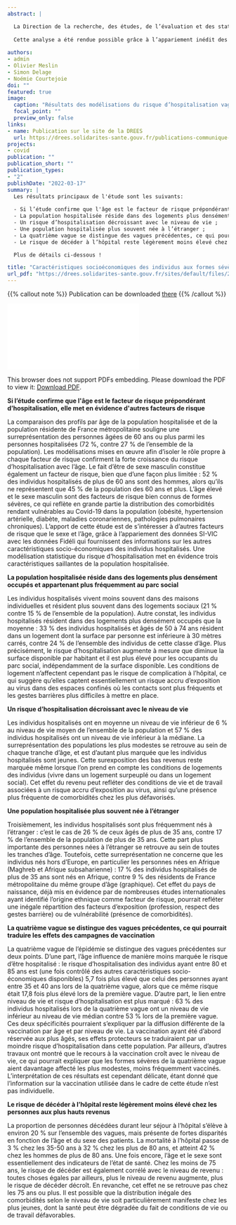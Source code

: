 ```yaml
---
abstract: |

  La Direction de la recherche, des études, de l’évaluation et des statistiques (DREES), en collaboration avec l’Institut national de la statistique et des études économiques (Insee), publie une étude originale sur les caractéristiques socio-économiques des personnes qui ont développé une forme sévère de Covid-19, définie par une hospitalisation, parfois suivie de complications à l’hôpital (admission en soins critiques ou décès).
  
  Cette analyse a été rendue possible grâce à l’appariement inédit des données SI-VIC, relatives aux patients hospitalisés et atteints du Covid-19 et des données de Fidéli, le fichier démographique de l’Insee sur les logements et les individus. Cette analyse couvre la période de mars 2020 à novembre 2021, soit les quatre premières vagues de l’épidémie de Covid-19 et s’appuie sur les données de 67,32 millions d’individus résidant en France métropolitaine, dont 382 000 ont été hospitalisés avec Covid-19.
  
authors:
- admin
- Olivier Meslin
- Simon Delage
- Noémie Courtejoie
doi: ""
featured: true
image:
  caption: "Résultats des modélisations du risque d’hospitalisation vague par vague selon le niveau de vie"
  focal_point: ""
  preview_only: false
links:
- name: Publication sur le site de la DREES
  url: https://drees.solidarites-sante.gouv.fr/publications-communique-de-presse/les-dossiers-de-la-drees/caracteristiques-socio-economiques-des
projects:
- covid
publication: ""
publication_short: ""
publication_types:
- "2"
publishDate: "2022-03-17"
summary: |
  Les résultats principaux de l'étude sont les suivants:
  
  - Si l’étude confirme que l'âge est le facteur de risque prépondérant d’hospitalisation, elle met en évidence d'autres facteurs de risque ;
  - La population hospitalisée réside dans des logements plus densément occupés et appartenant plus fréquemment au parc social ;
  - Un risque d’hospitalisation décroissant avec le niveau de vie ;
  - Une population hospitalisée plus souvent née à l’étranger ;
  - La quatrième vague se distingue des vagues précédentes, ce qui pourrait traduire les effets des campagnes de vaccination ;
  - Le risque de décéder à l’hôpital reste légèrement moins élevé chez les personnes aux plus hauts revenus ;

  Plus de détails ci-dessous !

title: "Caractéristiques socioéconomiques des individus aux formes sévères de Covid-19 au fil des vagues épidémiques"
url_pdf: "https://drees.solidarites-sante.gouv.fr/sites/default/files/2022-03/dd96.pdf"
---
```


<!------ AUTRES OPTIONS POSSIBLES
url_code: '#'
url_dataset: '#'
url_pdf: "https://www.cairn.info/revue-idees-economiques-et-sociales-2015-2-page-14.htm"
url_poster: '#'
url_project: ""
url_slides: ""
url_source: '#'
url_video: '#'
slides: example
------>

{{% callout note %}}
Publication can be downloaded [there](https://drees.solidarites-sante.gouv.fr/sites/default/files/2022-03/dd96.pdf)
{{% /callout %}}

<object data="/pdf/DD2022/dd96.pdf" type="application/pdf" width="700px" height="700px">
    <embed src="/pdf/DD2022/dd96.pdf">
        <p>This browser does not support PDFs embedding. Please download the PDF to view it: <a href="https://drees.solidarites-sante.gouv.fr/sites/default/files/2022-03/dd96.pdf">Download PDF</a>.</p>
    </embed>
</object>



__Si l’étude confirme que l'âge est le facteur de risque prépondérant d’hospitalisation, elle met en évidence d'autres facteurs de risque__

La comparaison des profils par âge de la population hospitalisée et de la population résidente de France métropolitaine souligne une surreprésentation des personnes âgées de 60 ans ou plus parmi les personnes hospitalisées (72 %, contre 27 % de l’ensemble de la population). Les modélisations mises en œuvre afin d’isoler le rôle propre à chaque facteur de risque confirment la forte croissance du risque d’hospitalisation avec l’âge. Le fait d’être de sexe masculin constitue également un facteur de risque, bien que d’une façon plus limitée : 52 % des individus hospitalisés de plus de 60 ans sont des hommes, alors qu’ils ne représentent que 45 % de la population des 60 ans et plus. L’âge élevé et le sexe masculin sont des facteurs de risque bien connus de formes sévères, ce qui reflète en grande partie la distribution des comorbidités rendant vulnérables au Covid-19 dans la population (obésité, hypertension artérielle, diabète, maladies coronariennes, pathologies pulmonaires chroniques). L’apport de cette étude est de s’intéresser à d’autres facteurs de risque que le sexe et l’âge, grâce à l’appariement des données SI-VIC avec les données Fidéli qui fournissent des informations sur les autres caractéristiques socio-économiques des individus hospitalisés. Une modélisation statistique du risque d’hospitalisation met en évidence trois caractéristiques saillantes de la population hospitalisée.

__La population hospitalisée réside dans des logements plus densément occupés et appartenant plus fréquemment au parc social__

Les individus hospitalisés vivent moins souvent dans des maisons individuelles et résident plus souvent dans des logements sociaux (21 % contre 15 % de l’ensemble de la population). Autre constat, les individus hospitalisés résident dans des logements plus densément occupés que la moyenne : 33 % des individus hospitalisés et âgés de 50 à 74 ans résident dans un logement dont la surface par personne est inférieure à 30 mètres carrés, contre 24 % de l’ensemble des individus de cette classe d’âge. Plus précisément, le risque d’hospitalisation augmente à mesure que diminue la surface disponible par habitant et il est plus élevé pour les occupants du parc social, indépendamment de la surface disponible. Les conditions de logement n’affectent cependant pas le risque de complication à l’hôpital, ce qui suggère qu’elles captent essentiellement un risque accru d’exposition au virus dans des espaces confinés où les contacts sont plus fréquents et les gestes barrières plus difficiles à mettre en place.

__Un risque d’hospitalisation décroissant avec le niveau de vie__

Les individus hospitalisés ont en moyenne un niveau de vie inférieur de 6 % au niveau de vie moyen de l’ensemble de la population et 57 % des individus hospitalisés ont un niveau de vie inférieur à la médiane. La surreprésentation des populations les plus modestes se retrouve au sein de chaque tranche d’âge, et est d’autant plus marquée que les individus hospitalisés sont jeunes. Cette surexposition des bas revenus reste marquée même lorsque l’on prend en compte les conditions de logements des individus (vivre dans un logement surpeuplé ou dans un logement social). Cet effet du revenu peut refléter des conditions de vie et de travail associées à un risque accru d’exposition au virus, ainsi qu’une présence plus fréquente de comorbidités chez les plus défavorisés.

__Une population hospitalisée plus souvent née à l’étranger__

Troisièmement, les individus hospitalisés sont plus fréquemment nés à l’étranger : c’est le cas de 26 % de ceux âgés de plus de 35 ans, contre 17 % de l’ensemble de la population de plus de 35 ans. Cette part plus importante des personnes nées à l’étranger se retrouve au sein de toutes les tranches d’âge. Toutefois, cette surreprésentation ne concerne que les individus nés hors d’Europe, en particulier les personnes nées en Afrique (Maghreb et Afrique subsaharienne) : 17 % des individus hospitalisés de plus de 35 ans sont nés en Afrique, contre 9 % des résidents de France métropolitaine du même groupe d’âge (graphique). Cet effet du pays de naissance, déjà mis en évidence par de nombreuses études internationales ayant identifié l’origine ethnique comme facteur de risque, pourrait refléter une inégale répartition des facteurs d’exposition (profession, respect des gestes barrière) ou de vulnérabilité (présence de comorbidités).

__La quatrième vague se distingue des vagues précédentes, ce qui pourrait traduire les effets des campagnes de vaccination__

La quatrième vague de l’épidémie se distingue des vagues précédentes sur deux points. D’une part, l’âge influence de manière moins marquée le risque d’être hospitalisé : le risque d’hospitalisation des individus ayant entre 80 et 85 ans est (une fois contrôlé des autres caractéristiques socio-économiques disponibles) 5,7 fois plus élevé que celui des personnes ayant entre 35 et 40 ans lors de la quatrième vague, alors que ce même risque était 17,8 fois plus élevé lors de la première vague. D’autre part, le lien entre niveau de vie et risque d’hospitalisation est plus marqué : 63 % des individus hospitalisés lors de la quatrième vague ont un niveau de vie inférieur au niveau de vie médian contre 53 % lors de la première vague. Ces deux spécificités pourraient s’expliquer par la diffusion différente de la vaccination par âge et par niveau de vie. La vaccination ayant été d’abord réservée aux plus âgés, ses effets protecteurs se traduiraient par un moindre risque d’hospitalisation dans cette population. Par ailleurs, d’autres travaux ont montré que le recours à la vaccination croît avec le niveau de vie, ce qui pourrait expliquer que les formes sévères de la quatrième vague aient davantage affecté les plus modestes, moins fréquemment vaccinés. L’interprétation de ces résultats est cependant délicate, étant donné que l’information sur la vaccination utilisée dans le cadre de cette étude n’est pas individuelle.

__Le risque de décéder à l’hôpital reste légèrement moins élevé chez les personnes aux plus hauts revenus__

La proportion de personnes décédées durant leur séjour à l’hôpital s’élève à environ 20 % sur l’ensemble des vagues, mais présente de fortes disparités en fonction de l’âge et du sexe des patients. La mortalité à l’hôpital passe de 3 % chez les 35-50 ans à 32 % chez les plus de 80 ans, et atteint 42 % chez les hommes de plus de 80 ans. Une fois encore, l’âge et le sexe sont essentiellement des indicateurs de l’état de santé. Chez les moins de 75 ans, le risque de décéder est également corrélé avec le niveau de revenu : toutes choses égales par ailleurs, plus le niveau de revenu augmente, plus le risque de décéder décroît. En revanche, cet effet ne se retrouve pas chez les 75 ans ou plus. Il est possible que la distribution inégale des comorbidités selon le niveau de vie soit particulièrement manifeste chez les plus jeunes, dont la santé peut être dégradée du fait de conditions de vie ou de travail défavorables.

